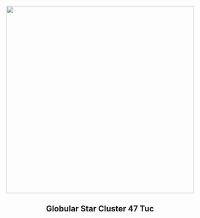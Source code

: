 
<p align="center"><img src="https://apod.nasa.gov/apod/image/2402/NGC104_RGB_NASA1024.png" width="500" height="500"></p>
<h2 align="center"> Globular Star Cluster 47 Tuc </h2>
